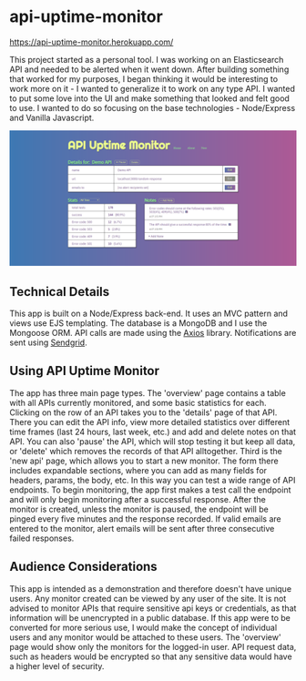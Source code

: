 # api-uptime-monitor
https://api-uptime-monitor.herokuapp.com/

This project started as a personal tool. I was working on an Elasticsearch API and needed to be alerted when it went down. After building something that worked for my purposes, I began thinking it would be interesting to work more on it - I wanted to generalize it to work on any type API. I wanted to put some love into the UI and make something that looked and felt good to use. I wanted to do so focusing on the base technologies - Node/Express and Vanilla Javascript.

![Preview Image](/public/images/api_uptime_monitor.png)

## Technical Details

This app is built on a Node/Express back-end. It uses an MVC pattern and views use EJS templating. The database is a MongoDB and I use the Mongoose ORM. API calls are made using the [Axios](https://www.npmjs.com/package/axios) library. Notifications are sent using [Sendgrid](https://sendgrid.com/docs/for-developers/sending-email/).

## Using API Uptime Monitor

The app has three main page types. The 'overview' page contains a table with all APIs currently monitored, and some basic statistics for each. Clicking on the row of an API takes you to the 'details' page of that API. There you can edit the API info, view more detailed statistics over different time frames (last 24 hours, last week, etc.) and add and delete notes on that API. You can also 'pause' the API, which will stop testing it but keep all data, or 'delete' which removes the records of that API alltogether. Third is the 'new api' page, which allows you to start a new monitor. The form there includes expandable sections, where you can add as many fields for headers, params, the body, etc. In this way you can test a wide range of API endpoints. To begin monitoring, the app first makes a test call the endpoint and will only begin monitoring after a successful response. After the monitor is created, unless the monitor is paused, the endpoint will be pinged every five minutes and the response recorded. If valid emails are entered to the monitor, alert emails will be sent after three consecutive failed responses.

## Audience Considerations

This app is intended as a demonstration and therefore doesn't have unique users. Any monitor created can be viewed by any user of the site. It is not advised to monitor APIs that require sensitive api keys or credentials, as that information will be unencrypted in a public database. If this app were to be converted for more serious use, I would make the concept of individual users and any monitor would be attached to these users. The 'overview' page would show only the monitors for the logged-in user. API request data, such as headers would be encrypted so that any sensitive data would have a higher level of security.
